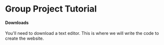 # Group Project Tutorial 
#### Downloads
You'll need to download a text editor. This is where we will write the code to create the website. 
